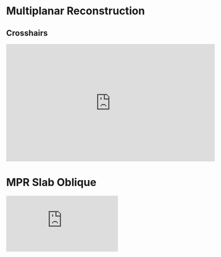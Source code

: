 # Multiplanar Reconstruction


## Crosshairs


<div style={{padding:"56.25% 0 0 0", position:"relative"}}>
    <iframe width="560" height="315" src="https://www.youtube.com/embed/Qe3j6I-RdlA?si=UejPdGNSSZBS66qE" title="YouTube video player" frameborder="0" allow="accelerometer; autoplay; clipboard-write; encrypted-media; gyroscope; picture-in-picture; web-share" referrerpolicy="strict-origin-when-cross-origin" allowfullscreen></iframe>
</div>



# MPR Slab Oblique

<div style={{padding:"56.25% 0 0 0", position:"relative"}}>
    <iframe src="https://player.vimeo.com/video/843233906?badge=0&amp;autopause=0&amp;player_id=0&amp;app_id=58479" frameBorder="0" allow="autoplay; fullscreen; picture-in-picture" allowFullScreen style= {{ position:"absolute",top:0,left:0,width:"100%",height:"100%"}} title="measurement-report"></iframe>
</div>
